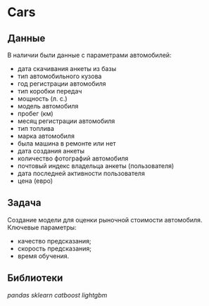 # Cars
## Данные

В наличии были  данные с параметрами автомобилей:

- дата скачивания анкеты из базы
- тип автомобильного кузова
- год регистрации автомобиля
- тип коробки передач
- мощность (л. с.)
- модель автомобиля
- пробег (км)
- месяц регистрации автомобиля
- тип топлива
- марка автомобиля
- была машина в ремонте или нет
- дата создания анкеты
- количество фотографий автомобиля
- почтовый индекс владельца анкеты (пользователя)
- дата последней активности пользователя
- цена (евро)

## Задача
Создание модели для оценки рыночной стоимости автомобиля.
Ключевые параметры:
- качество предсказания;
- скорость предсказания;
- время обучения.

## Библиотеки
*pandas sklearn catboost lightgbm*
